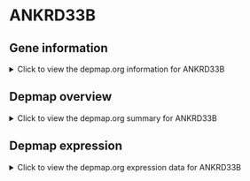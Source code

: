 <h1>ANKRD33B</h1>

<h2>Gene information</h2>
<details>
  <summary>Click to view the depmap.org information for ANKRD33B</summary>
  <iframe src="https://depmap.org/portal/gene/ANKRD33B?tab=about" style="border:none;width:100%;height:800px"></iframe>
</details>

<h2>Depmap overview</h2>
<details>
  <summary>Click to view the depmap.org summary for ANKRD33B</summary>
  <iframe src="https://depmap.org/portal/gene/ANKRD33B?tab=overview" style="border:none;width:100%;height:800px"></iframe>
</details>

<h2>Depmap expression</h2>
<details>
  <summary>Click to view the depmap.org expression data for ANKRD33B</summary>
  <iframe src="https://depmap.org/portal/gene/ANKRD33B?tab=characterization" style="border:none;width:100%;height:800px"></iframe>
</details>


<!--
<h2>Reactome Pathway diagram</h2>
PNAME
-->


